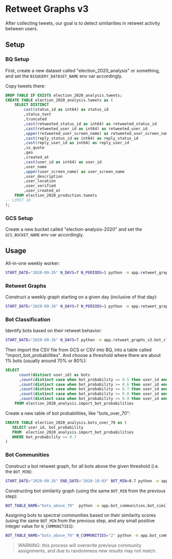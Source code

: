 # Retweet Graphs v3

After collecting tweets, our goal is to detect similarities in retweet activity between users.

## Setup

### BQ Setup

First, create a new dataset called "election_2020_analysis" or something, and set the `BIGQUERY_DATASET_NAME` env var accordingly.

Copy tweets there:

```sql
DROP TABLE IF EXISTS election_2020_analysis.tweets;
CREATE TABLE election_2020_analysis.tweets as (
    SELECT DISTINCT
        cast(status_id as int64) as status_id
        ,status_text
        ,truncated
        ,cast(retweeted_status_id as int64) as retweeted_status_id
        ,cast(retweeted_user_id as int64) as retweeted_user_id
        ,upper(retweeted_user_screen_name) as retweeted_user_screen_name
        ,cast(reply_status_id as int64) as reply_status_id
        ,cast(reply_user_id as int64) as reply_user_id
        ,is_quote
        ,geo
        ,created_at
        ,cast(user_id as int64) as user_id
        ,user_name
        ,upper(user_screen_name) as user_screen_name
        ,user_description
        ,user_location
        ,user_verified
        ,user_created_at
    FROM election_2020_production.tweets
-- LIMIT 10
);
```

### GCS Setup

Create a new bucket called "election-analysis-2020" and set the `GCS_BUCKET_NAME` env var accordingly.

## Usage

All-in-one weekly worker:

```sh
START_DATE="2020-09-26" N_DAYS=7 N_PERIODS=1 python -m app.retweet_graphs_v3.worker
```





















### Retweet Graphs

Construct a weekly graph starting on a given day (inclusive of that day):

```sh
START_DATE="2020-09-26" N_DAYS=7 N_PERIODS=1 python -m app.retweet_graphs_v3.retweet_grapher
```

### Bot Classification

Identify bots based on their retweet behavior:

```sh
START_DATE="2020-09-26" N_DAYS=7 python -m app.retweet_graphs_v3.bot_classifier
```

Then import the CSV file from GCS or CSV into BQ, into a table called "import_bot_probabilities". And choose a threshold where there are about 1% bots (usually around 70% or 80%):

```sql
SELECT
      count(distinct user_id) as bots
      ,count(distinct case when bot_probability >= 0.5 then user_id end) as bots_50
      ,count(distinct case when bot_probability >= 0.6 then user_id end) as bots_60
      ,count(distinct case when bot_probability >= 0.7 then user_id end) as bots_70
      ,count(distinct case when bot_probability >= 0.8 then user_id end) as bots_80
      ,count(distinct case when bot_probability >= 0.9 then user_id end) as bots_90
    FROM election_2020_analysis.import_bot_probabilities
```

Create a new table of bot probabilities, like "bots_over_70":

```sql
CREATE TABLE election_2020_analysis.bots_over_70 as (
   SELECT user_id, bot_probability
   FROM  election_2020_analysis.import_bot_probabilities
   WHERE bot_probability >= 0.7
)
```

### Bot Communities

Construct a bot retweet graph, for all bots above the given threshold (i.e. the `BOT_MIN`):

```sh
START_DATE="2020-09-26" END_DATE="2020-10-03" BOT_MIN=0.7 python -m app.retweet_graphs_v3.bot_retweet_grapher
```
















Constructing bot similarity graph (using the same `BOT_MIN` from the previous step):

```sh
BOT_TABLE_NAME="bots_above_70"  python -m app.bot_communities.bot_similarity_grapher
```

Assigning bots to spectral communities based on their similarity scores (using the same `BOT_MIN` from the previous step, and any small positive integer value for `N_COMMUNITIES`):

```sh
BOT_TABLE_NAME="bots_above_70" N_COMMUNITIES="2" python -m app.bot_communities.spectral_clustermaker
```

> WARNING: this process will overwrite previous community assignments, and due to randomness new results may not match.
